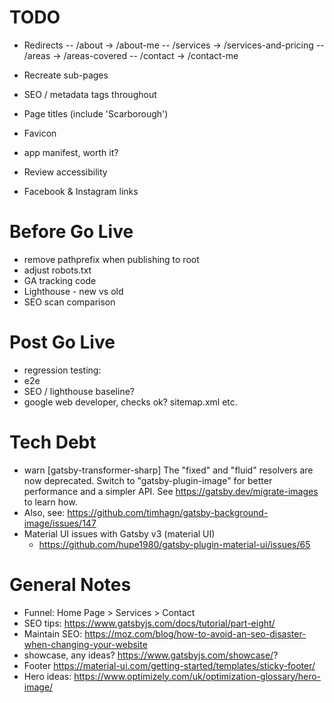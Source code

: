 # TODO
- Redirects
  -- /about -> /about-me
  -- /services -> /services-and-pricing
  -- /areas -> /areas-covered
  -- /contact -> /contact-me

- Recreate sub-pages
- SEO / metadata tags throughout
- Page titles (include 'Scarborough')
- Favicon
- app manifest, worth it?
- Review accessibility
- Facebook & Instagram links

# Before Go Live
- remove pathprefix when publishing to root
- adjust robots.txt
- GA tracking code
- Lighthouse - new vs old
- SEO scan comparison

# Post Go Live
- regression testing:
 - e2e
 - SEO / lighthouse baseline?
 - google web developer, checks ok? sitemap.xml etc.

 # Tech Debt
 - warn [gatsby-transformer-sharp] The "fixed" and "fluid" resolvers are now deprecated. Switch
to "gatsby-plugin-image" for better performance and a simpler API. See
https://gatsby.dev/migrate-images to learn how.
  - Also, see: https://github.com/timhagn/gatsby-background-image/issues/147
- Material UI issues with Gatsby v3 (material UI)
  - https://github.com/hupe1980/gatsby-plugin-material-ui/issues/65
# General Notes
- Funnel: Home Page > Services > Contact
- SEO tips: https://www.gatsbyjs.com/docs/tutorial/part-eight/
- Maintain SEO: https://moz.com/blog/how-to-avoid-an-seo-disaster-when-changing-your-website
- showcase, any ideas? https://www.gatsbyjs.com/showcase/?
- Footer https://material-ui.com/getting-started/templates/sticky-footer/
- Hero ideas: https://www.optimizely.com/uk/optimization-glossary/hero-image/